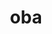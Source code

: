---
category: 3-letters
denotation: null
name: oba
reference_link: https://www.etymonline.com/word/oba
root_language: null
root_name: null
title: oba
type: free
word_sums:
- respelling: oba
  sum: 'Oba + '
---